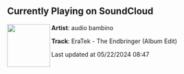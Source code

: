 ## Currently Playing on SoundCloud

[<img align="left" width="100" src="https://i1.sndcdn.com/artworks-3lEynGVeAUPqtedN-T2J2Jw-t500x500.jpg">](https://soundcloud.com/audiobambino/the-endbringer)

**Artist**: audio bambino 

**Track**: EraTek - The Endbringer (Album Edit)

Last updated at 05/22/2024 08:47
